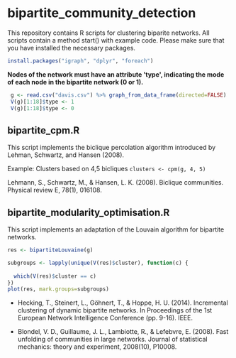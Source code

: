 # bipartite_community_detection

This repository contains R scripts for clustering biparite networks. 
All scripts contain a method start() with example code. Please make sure that you have installed the necessary packages.
```R
install.packages("igraph", "dplyr", "foreach")
```
**Nodes of the network must have an attribute 'type', indicating the mode of each node in the bipartite network (0 or 1).**
```R
 g <- read.csv("davis.csv") %>% graph_from_data_frame(directed=FALSE)
 V(g)[1:18]$type <- 1
 V(g)[1:18]$type <- 0
```

## bipartite_cpm.R
This script implements the biclique percolation algorithm introduced by Lehman, Schwartz, and Hansen (2008).

Example: Clusters based on 4,5 bicliques
`clusters <- cpm(g, 4, 5)`

Lehmann, S., Schwartz, M., & Hansen, L. K. (2008). Biclique communities. Physical review E, 78(1), 016108.

## bipartite_modularity_optimisation.R
This script implements an adaptation of the Louvain algorithm for bipartite networks.

```R
res <- bipartiteLouvaine(g)

subgroups <- lapply(unique(V(res)$cluster), function(c) {
   
  which(V(res)$cluster == c)
})
plot(res, mark.groups=subgroups)
```
- Hecking, T., Steinert, L., Göhnert, T., & Hoppe, H. U. (2014). Incremental clustering of dynamic bipartite networks. In Proceedings of the 1st European Network Intelligence Conference (pp. 9-16). IEEE.

- Blondel, V. D., Guillaume, J. L., Lambiotte, R., & Lefebvre, E. (2008). Fast unfolding of communities in large networks. Journal of statistical mechanics: theory and experiment, 2008(10), P10008.

